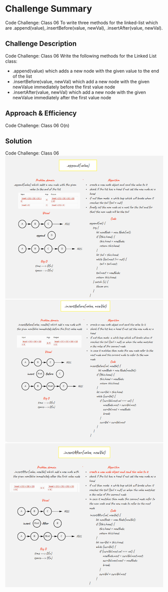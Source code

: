# Challenge Summary
Code Challenge: Class 06
To write three methods for the linked-list which are .append(value),.insertBefore(value, newVal), .insertAfter(value, newVal).

## Challenge Description
Code Challenge: Class 06
Write the following methods for the Linked List class:
* .append(value) which adds a new node with the given value to the end of the list
* .insertBefore(value, newVal) which add a new node with the given newValue immediately before the first value node
* .insertAfter(value, newVal) which add a new node with the given newValue immediately after the first value node

## Approach & Efficiency
Code Challenge: Class 06
O(n)

## Solution

Code Challenge: Class 06
![](./assets/class-06-1.PNG)
![](./assets/class-06-2.PNG)
![](./assets/class-06-3.PNG)